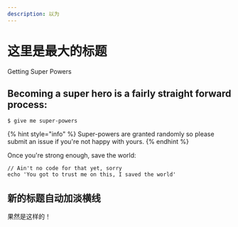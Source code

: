 ```yaml
---
description: 以为
---
```


# 这里是最大的标题

Getting Super Powers

## Becoming a super hero is a fairly straight forward process:

```
$ give me super-powers
```

{% hint style="info" %}
 Super-powers are granted randomly so please submit an issue if you're not happy with yours.
{% endhint %}

Once you're strong enough, save the world:

```
// Ain't no code for that yet, sorry
echo 'You got to trust me on this, I saved the world'
```

## 新的标题自动加淡横线

果然是这样的！



